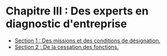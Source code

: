 # Chapitre III : Des experts en diagnostic d'entreprise

- [Section 1 : Des missions et des conditions de désignation.](section-1)
- [Section 2 : De la cessation des fonctions.](section-2)
